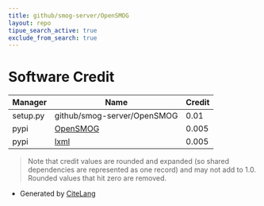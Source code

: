 ```yaml
---
title: github/smog-server/OpenSMOG
layout: repo
tipue_search_active: true
exclude_from_search: true
---
```

# Software Credit

|Manager|Name|Credit|
|-------|----|------|
|setup.py|github/smog-server/OpenSMOG|0.01|
|pypi|[OpenSMOG](https://github.com/junioreif/OpenSMOG)|0.005|
|pypi|[lxml](https://lxml.de/)|0.005|


> Note that credit values are rounded and expanded (so shared dependencies are represented as one record) and may not add to 1.0. Rounded values that hit zero are removed.


- Generated by [CiteLang](https://github.com/vsoch/citelang)
